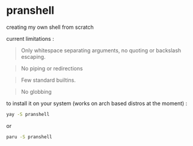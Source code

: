 # pranshell
creating my own shell from scratch

current limitations : 

> Only whitespace separating arguments, no quoting or backslash escaping.

> No piping or redirections

> Few standard builtins.

> No globbing

to install it on your system (works on arch based distros at the moment) :

```bash
yay -S pranshell
```

or 

```bash
paru -S pranshell
```

